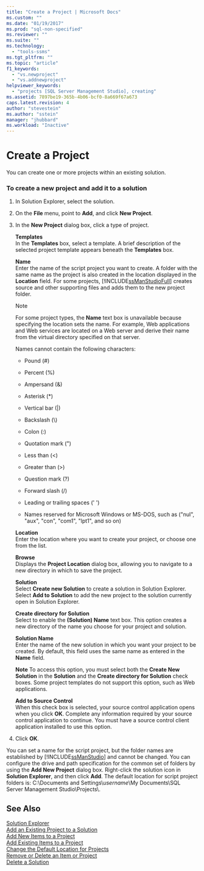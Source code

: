 ```yaml
---
title: "Create a Project | Microsoft Docs"
ms.custom: ""
ms.date: "01/19/2017"
ms.prod: "sql-non-specified"
ms.reviewer: ""
ms.suite: ""
ms.technology: 
  - "tools-ssms"
ms.tgt_pltfrm: ""
ms.topic: "article"
f1_keywords: 
  - "vs.newproject"
  - "vs.addnewproject"
helpviewer_keywords: 
  - "projects [SQL Server Management Studio], creating"
ms.assetid: 7897be19-365b-4b06-bcf0-8a669f67a673
caps.latest.revision: 4
author: "stevestein"
ms.author: "sstein"
manager: "jhubbard"
ms.workload: "Inactive"
---
```

# Create a Project
You can create one or more projects within an existing solution.  
  
### To create a new project and add it to a solution  
  
1.  In Solution Explorer, select the solution.  
  
2.  On the **File** menu, point to **Add**, and click **New Project**.  
  
3.  In the  **New Project** dialog box, click a type of project.  
  
    **Templates**  
    In the **Templates** box, select a template. A brief description of the selected project template appears beneath the **Templates** box.  
  
    **Name**  
    Enter the name of the script project you want to create. A folder with the same name as the project is also created in the location displayed in the **Location** field. For some projects, [!INCLUDE[ssManStudioFull](../../includes/ssmanstudiofull_md.md)] creates source and other supporting files and adds them to the new project folder.  
  
    > [!NOTE]  
    > For some project types, the **Name** text box is unavailable because specifying the location sets the name. For example, Web applications and Web services are located on a Web server and derive their name from the virtual directory specified on that server.  
  
    Names cannot contain the following characters:  
  
    -   Pound (#)  
  
    -   Percent (%)  
  
    -   Ampersand (&)  
  
    -   Asterisk (*)  
  
    -   Vertical bar (|)  
  
    -   Backslash (\\)  
  
    -   Colon (:)  
  
    -   Quotation mark (")  
  
    -   Less than (\<)  
  
    -   Greater than (>)  
  
    -   Question mark (?)  
  
    -   Forward slash (/)  
  
    -   Leading or trailing spaces (' ')  
  
    -   Names reserved for Microsoft Windows or MS-DOS, such as ("nul", "aux", "con", "com1", "lpt1", and so on)  
  
    **Location**  
    Enter the location where you want to create your project, or choose one from the list.  
  
    **Browse**  
    Displays the **Project Location** dialog box, allowing you to navigate to a new directory in which to save the project.  
  
    **Solution**  
    Select **Create new Solution** to create a solution in Solution Explorer. Select **Add to Solution** to add the new project to the solution currently open in Solution Explorer.  
  
    **Create directory for Solution**  
    Select to enable the **(Solution) Name** text box. This option creates a new directory of the name you choose for your project and solution.  
  
    **Solution Name**  
    Enter the name of the new solution in which you want your project to be created. By default, this field uses the same name as entered in the **Name** field.  
  
    **Note** To access this option, you must select both the **Create New Solution** in the **Solution** and the **Create directory for Solution** check boxes. Some project templates do not support this option, such as Web applications.  
  
    **Add to Source Control**  
    When this check box is selected, your source control application opens when you click **OK**. Complete any information required by your source control application to continue. You must have a source control client application installed to use this option.  
  
4.  Click **OK**.  
  
You can set a name for the script project, but the folder names are established by [!INCLUDE[ssManStudio](../../includes/ssmanstudio_md.md)] and cannot be changed. You can configure the drive and path specification for the common set of folders by using the **Add New Project** dialog box. Right-click the solution icon in **Solution Explorer**, and then click **Add**. The default location for script project folders is: C:\Documents and Settings\\*username*\My Documents\SQL Server Management Studio\Projects\\.  
  
## See Also  
[Solution Explorer](../../ssms/solution/solution-explorer.md)  
[Add an Existing Project to a Solution](../../ssms/solution/add-an-existing-project-to-a-solution.md)  
[Add New Items to a Project](../../ssms/solution/add-new-items-to-a-project.md)  
[Add Existing Items to a Project](../../ssms/solution/add-existing-items-to-a-project.md)  
[Change the Default Location for Projects](../../ssms/solution/change-the-default-location-for-projects.md)  
[Remove or Delete an Item or Project](../../ssms/solution/remove-or-delete-an-item-or-project.md)  
[Delete a Solution](../../ssms/solution/delete-a-solution.md)  
  
